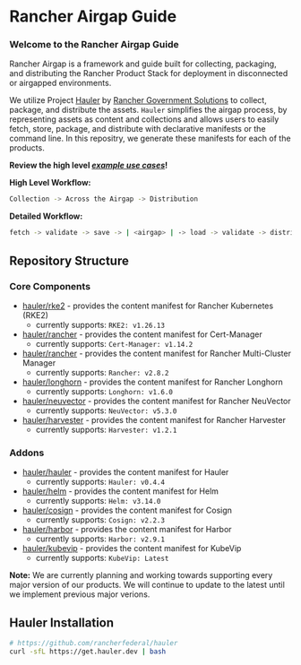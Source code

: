 # Rancher Airgap Guide

### Welcome to the Rancher Airgap Guide

Rancher Airgap is a framework and guide built for collecting, packaging, and distributing the Rancher Product Stack for deployment in disconnected or airgapped environments.

We utilize Project [Hauler](https://github.com/rancherfederal/hauler) by [Rancher Government Solutions](https://github.com/rancherfederal) to collect, package, and distribute the assets. `Hauler` simplifies the airgap process, by representing assets as content and collections and allows users to easily fetch, store, package, and distribute with declarative manifests or the command line. In this repositry, we generate these manifests for each of the products.

**Review the high level *[example use cases](examples)*!**

**High Level Workflow:**

```bash
Collection -> Across the Airgap -> Distribution
```

**Detailed Workflow:**

```bash
fetch -> validate -> save -> | <airgap> | -> load -> validate -> distribute
```

## Repository Structure

### Core Components

- [hauler/rke2](hauler/rke2/README.md) - provides the content manifest for Rancher Kubernetes (RKE2)
  - currently supports: `RKE2: v1.26.13`
- [hauler/rancher](hauler/rancher/README.md) - provides the content manifest for Cert-Manager
  - currently supports: `Cert-Manager: v1.14.2`
- [hauler/rancher](hauler/rancher/README.md) - provides the content manifest for Rancher Multi-Cluster Manager
  - currently supports: `Rancher: v2.8.2`
- [hauler/longhorn](hauler/longhorn/README.md) - provides the content manifest for Rancher Longhorn
  - currently supports: `Longhorn: v1.6.0`
- [hauler/neuvector](hauler/neuvector/README.md) - provides the content manifest for Rancher NeuVector
  - currently supports: `NeuVector: v5.3.0`
- [hauler/harvester](hauler/harvester/README.md) - provides the content manifest for Rancher Harvester
  - currently supports: `Harvester: v1.2.1`

### Addons

- [hauler/hauler](hauler/hauler/README.md) - provides the content manifest for Hauler
  - currently supports: `Hauler: v0.4.4`
- [hauler/helm](hauler/helm/README.md) - provides the content manifest for Helm
  - currently supports: `Helm: v3.14.0`
- [hauler/cosign](hauler/cosign/README.md) - provides the content manifest for Cosign
  - currently supports: `Cosign: v2.2.3`
- [hauler/harbor](hauler/harbor/README.md) - provides the content manifest for Harbor
  - currently supports: `Harbor: v2.9.1`
- [hauler/kubevip](hauler/kubevip/README.md) - provides the content manifest for KubeVip
  - currently supports: `KubeVip: Latest`

**Note:** We are currently planning and working towards supporting every major version of our products. We will continue to update to the latest until we implement previous major verions.

## Hauler Installation

```bash
# https://github.com/rancherfederal/hauler
curl -sfL https://get.hauler.dev | bash
```
